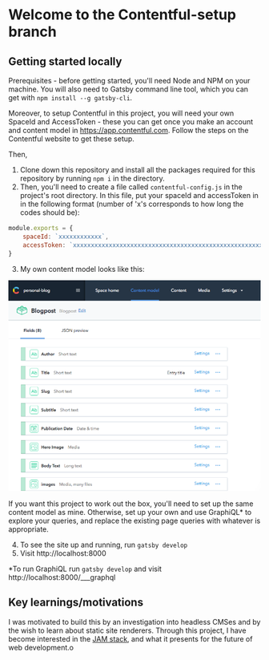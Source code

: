 # Welcome to the Contentful-setup branch

## Getting started locally

Prerequisites - before getting started, you'll need Node and NPM on your machine. You will also need to Gatsby command line tool, which you can get with `npm install --g gatsby-cli`.

Moreover, to setup Contentful in this project, you will need your own SpaceId and AccessToken - these you can get once you make an account and content model in https://app.contentful.com. Follow the steps on the Contentful website to get these setup.

Then,
  1. Clone down this repository and install all the packages required for this repository by running `npm i` in the directory.
  2. Then, you'll need to create a file called `contentful-config.js` in the project's root directory. In this file, put your spaceId and accessToken in in the following format (number of 'x's corresponds to how long the codes should be):
  ```javascript
  module.exports = {
      spaceId: `xxxxxxxxxxxx`,
      accessToken: `xxxxxxxxxxxxxxxxxxxxxxxxxxxxxxxxxxxxxxxxxxxxxxxxxxxxxxxxxxxxxxxx`,
  }
  ```
  3. My own content model looks like this:

  ![](./screenshots/contentful-model.png)

  If you want this project to work out the box, you'll need to set up the same content model as mine. Otherwise, set up your own and use GraphiQL* to explore your queries, and replace the existing page queries with whatever is appropriate.
  
  4. To see the site up and running, run `gatsby develop`
  5. Visit http://localhost:8000

  *To run GraphiQL run `gatsby develop` and visit http://localhost:8000/___graphql

## Key learnings/motivations

I was motivated to build this by an investigation into headless CMSes and by the wish to learn about static site renderers. Through this project, I have become interested in the [JAM stack](https://jamstack.org/), and what it presents for the future of web development.o

